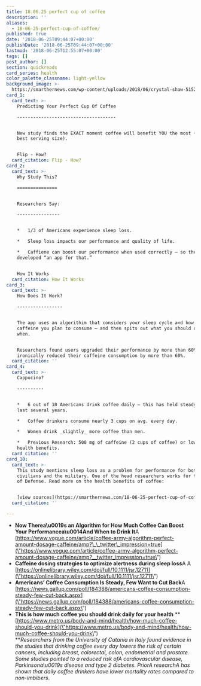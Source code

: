 ```yaml
---
title: 18.06.25 perfect cup of coffee
description: ''
aliases:
  - 18-06-25-perfect-cup-of-coffee/
published: true
date: '2018-06-25T09:44:07+00:00'
publishDate: '2018-06-25T09:44:07+00:00'
lastmod: '2018-06-25T12:55:07+00:00'
tags: []
post_author: []
section: quickreads
card_series: health
color_palette_classname: light-yellow
background_image: >-
  https://smarthernews.com/wp-content/uploads/2018/06/crystal-shaw-515208-unsplash-scaled.jpg
card_1:
  card_text: >-
    Predicting Your Perfect Cup Of Coffee

    -------------------------------------


    New study finds the EXACT moment coffee will benefit YOU the most (and your
    best serving size).


    Flip - How?
  card_citation: Flip - How?
card_2:
  card_text: >-
    Why Study This?

    ===============


    Researchers Say:

    ----------------


    *   1/3 of Americans experience sleep loss.

    *   Sleep loss impacts our performance and quality of life.

    *   Caffiene can boost our performance when used correctly – so they
    developed “an app for that.”


    How It Works
  card_citation: How It Works
card_3:
  card_text: >-
    How Does It Work?

    -----------------


    The app uses an algorithim that considers your sleep cycle and how much
    caffeine you plan to consume – and then spits out what you should drink and
    when.


    Researchers found users upgraded their performance by more than 60% &
    ironically reduced their caffeine consumption by more than 60%.
  card_citation: ''
card_4:
  card_text: >-
    Cappucino?

    ----------


    *   6 out of 10 Americans drink coffee daily – this has held steady over the
    last several years.

    *   Coffee drinkers consume nearly 3 cups on avg. every day.

    *   Women drink _slightly_ more coffee than men.

    *   Previous Research: 500 mg of caffeine (2 cups of coffee) or lower = best
    health benefits.
  card_citation: ''
card_10:
  card_text: >-
    This study mentions sleep loss as a problem for performance for both
    civilians and the military. One of the head researchers works for the Dept.
    of Defense. Read more on the health benefits of coffee:


    [view sources](https://smarthernews.com/18-06-25-perfect-cup-of-coffee/)
  card_citation: ''

---
```

*   **Now Therea\\u0019s an Algorithm for How Much Coffee Can Boost Your Performancea\\u0014And When to Drink It**A [https://www.vogue.com/article/coffee-army-algorithm-perfect-amount-dosage-caffeine/amp?\_\_twitter\_impression=true](\"https://www.vogue.com/article/coffee-army-algorithm-perfect-amount-dosage-caffeine/amp?__twitter_impression=true\")
*   **Caffeine dosing strategies to optimize alertness during sleep loss**A A [https://onlinelibrary.wiley.com/doi/full/10.1111/jsr.12711](\"https://onlinelibrary.wiley.com/doi/full/10.1111/jsr.12711\")
*   **Americans’ Coffee Consumption Is Steady, Few Want to Cut Back**A [https://news.gallup.com/poll/184388/americans-coffee-consumption-steady-few-cut-back.aspx](\"https://news.gallup.com/poll/184388/americans-coffee-consumption-steady-few-cut-back.aspx\")
*   **This is how much coffee you should drink daily for your health** **[https://www.metro.us/body-and-mind/health/how-much-coffee-should-you-drink](\"https://www.metro.us/body-and-mind/health/how-much-coffee-should-you-drink\")  
    **_Researchers from the University of Catania in Italy found evidence in the studies that drinking coffee every day lowers the risk of certain cancers, including breast, colorectal, colon, endometrial and prostate. Some studies pointed to a reduced risk ofA cardiovascular disease, Parkinsona\\u0019s disease and type 2 diabetes. PriorA researchA has shown that daily coffee drinkers have lower mortality rates compared to non-imbibers._